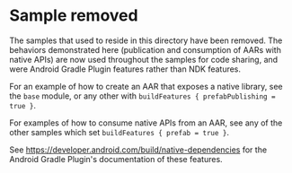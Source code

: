 # Sample removed

The samples that used to reside in this directory have been removed. The
behaviors demonstrated here (publication and consumption of AARs with native
APIs) are now used throughout the samples for code sharing, and were Android
Gradle Plugin features rather than NDK features.

For an example of how to create an AAR that exposes a native library, see the
`base` module, or any other with `buildFeatures { prefabPublishing = true }`.

For examples of how to consume native APIs from an AAR, see any of the other
samples which set `buildFeatures { prefab = true }`.

See https://developer.android.com/build/native-dependencies for the Android
Gradle Plugin's documentation of these features.
